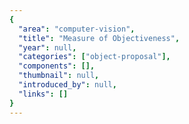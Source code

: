 ```yaml
---
{
  "area": "computer-vision",
  "title": "Measure of Objectiveness",
  "year": null,
  "categories": ["object-proposal"],
  "components": [],
  "thumbnail": null,
  "introduced_by": null,
  "links": []
}
---
```

